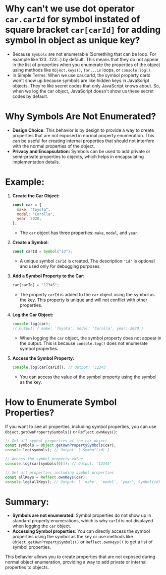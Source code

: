 # Why can't we use dot operator `car.carId` for symbol instated of square bracket `car[carId]` for adding symbol in object as unique key?

- Because `Symbols` are not enumerable (Something that can be loop. For example like 123...123...) by default. This means that they do not appear in the list of properties when you enumerate the properties of the object using methods like `Object.keys()`, `for...in` loops, or `console.log()`.
- In Simple Terms: When we use car.carId, the symbol property carId won't show up because symbols are like hidden keys in JavaScript objects. They're like secret codes that only JavaScript knows about. So, when we log the car object, JavaScript doesn't show us these secret codes by default.

# Why Symbols Are Not Enumerated?

- **Design Choice:** This behavior is by design to provide a way to create properties that are not exposed in normal property enumeration. This can be useful for creating internal properties that should not interfere with the normal properties of the object.
- **Privacy and Encapsulation:** Symbols can be used to add private or semi-private properties to objects, which helps in encapsulating implementation details.

# Example:

1. **Create the Car Object:**

   ```javascript
   const car = {
     make: "Toyota",
     model: "Corolla",
     year: 2020,
   };
   ```

   - The `car` object has three properties: `make`, `model`, and `year`.

2. **Create a Symbol:**

   ```javascript
   const carId = Symbol("id");
   ```

   - A unique symbol `carId` is created. The description `'id'` is optional and used only for debugging purposes.

3. **Add a Symbol Property to the Car:**

   ```javascript
   car[carId] = "12345";
   ```

   - The property `carId` is added to the `car` object using the symbol as the key. This property is unique and will not conflict with other properties.

4. **Log the Car Object:**

   ```javascript
   console.log(car);
   // Output: { make: 'Toyota', model: 'Corolla', year: 2020 }
   ```

   - When logging the `car` object, the symbol property does not appear in the output. This is because `console.log()` does not enumerate symbol properties.

5. **Access the Symbol Property:**
   ```javascript
   console.log(car[carId]); // Output: '12345'
   ```
   - You can access the value of the symbol property using the symbol as the key.

# How to Enumerate Symbol Properties?

If you want to see all properties, including symbol properties, you can use `Object.getOwnPropertySymbols()` or `Reflect.ownKeys()`:

```javascript
// Get all symbol properties of the car object
const symbols = Object.getOwnPropertySymbols(car);
console.log(symbols); // Output: [ Symbol(id) ]

// Access the symbol property value
console.log(car[symbols[0]]); // Output: '12345'

// Get all properties including symbol properties
const allKeys = Reflect.ownKeys(car);
console.log(allKeys); // Output: [ 'make', 'model', 'year', Symbol(id) ]
```

# Summary:

- **Symbols are not enumerated**: Symbol properties do not show up in standard property enumerations, which is why `carId` is not displayed when logging the `car` object.
- **Accessing Symbol properties**: You can directly access the symbol properties using the symbol as the key or use methods like `Object.getOwnPropertySymbols()` or `Reflect.ownKeys()` to get a list of symbol properties.

This behavior allows you to create properties that are not exposed during normal object enumeration, providing a way to add private or internal properties to objects.
